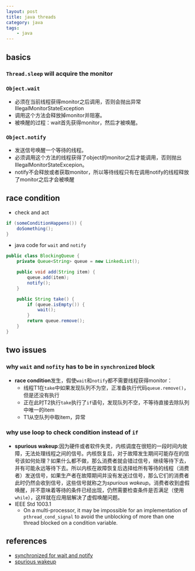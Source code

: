 ```yaml
---
layout: post
title: java threads
category: java
tags:
    - java
---
```


## basics
### `Thread.sleep` will acquire the monitor
### `Object.wait` 
- 必须在当前线程获得monitor之后调用，否则会抛出异常IllegalMonitorStateException
- 调用这个方法会释放掉monitor并阻塞。
- 被唤醒的过程：wait首先获得monitor，然后才被唤醒。
### `Object.notify` 
- 发送信号唤醒一个等待的线程。
- 必须调用这个方法的线程获得了object的monitor之后才能调用，否则抛出IllegalMonitorStateExcepion。
- notify不会释放或者获取monitor，所以等待线程只有在调用notify的线程释放了monitor之后才会被唤醒

## race condition

- check and act
```java
if (someConditionHappens()) {
    doSomething();
}
```

- java code for `wait` and `notify`

```java
public class BlockingQueue {
    private Queue<String> queue = new LinkedList();

    public void add(String item) {
        queue.add(item);
        notify();
    }

    public String take() {
        if (queue.isEmpty()) {
            wait();
        }
        return queue.remove();
    }
}
```

## two issues

### why `wait` and `nofity` has to be in `synchronized` block
- **race condition**发生，假使`wait`和`notify`都不需要线程获得monitor：
    - 线程T1在`take`中如果发现队列不为空，正准备执行代码`queue.remove()`，但是还没有执行
    - 正在此时T2执行`take`执行了`if`语句，发现队列不空，不等待直接去除队列中唯一的item
    - T1从空队列中取item，异常

### why use loop to check condition instead of `if`

- **spurious wakeup**:因为硬件或者软件失灵，内核调度在很短的一段时间内故障，无法处理线程之间的信号。内核恢复后，对于故障发生期间可能存在的信号该如何处理？如果什么都不做，那么消费者就会错过信号，继续等待下去，并有可能永远等待下去。所以内核在故障恢复后选择给所有等待的线程（消费者）发送信号，如果生产者在故障期间并没有发送过信号，那么它们的消费者此时仍然会收到信号，这些信号就称之为*spurious wakeup*。消费者收到虚假唤醒，并不意味着等待的条件已经出现，仍然需要检查条件是否满足（使用`while`），这样就在应用层解决了虚假唤醒问题。
- IEEE Std 1003.1
    - On a multi-processor, it may be impossible for an implementation of `pthread_cond_signal` to avoid the unblocking of more than one thread blocked on a condition variable.


## references
- [synchronized for wait and notify](https://programming.guide/java/why-wait-must-be-in-synchronized.html)
- [spurious wakeup](http://opensourceforgeeks.blogspot.com/2014/08/spurious-wakeups-in-java-and-how-to.html)